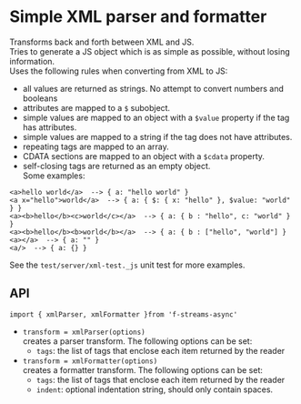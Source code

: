 # Simple XML parser and formatter  
Transforms back and forth between XML and JS.  
Tries to generate a JS object which is as simple as possible, without losing information.  
Uses the following rules when converting from XML to JS:  
* all values are returned as strings. No attempt to convert numbers and booleans  
* attributes are mapped to a `$` subobject.  
* simple values are mapped to an object with a `$value` property if the tag has attributes.  
* simple values are mapped to a string if the tag does not have attributes.  
* repeating tags are mapped to an array.  
* CDATA sections are mapped to an object with a `$cdata` property.  
* self-closing tags are returned as an empty object.  
Some examples:  
```  
<a>hello world</a>  --> { a: "hello world" }  
<a x="hello">world</a>  --> { a: { $: { x: "hello" }, $value: "world" } }  
<a><b>hello</b><c>world</c></a>  --> { a: { b : "hello", c: "world" } }  
<a><b>hello</b><b>world</b></a>  --> { a: { b : ["hello", "world"] }  
<a></a>  --> { a: "" }  
<a/>  --> { a: {} }  
```  
See the `test/server/xml-test._js` unit test for more examples.  
## API  
`import { xmlParser, xmlFormatter }from 'f-streams-async'`  
* `transform = xmlParser(options)`  
  creates a parser transform. The following options can be set:  
  - `tags`: the list of tags that enclose each item returned by the reader  
* `transform = xmlFormatter(options)`  
  creates a formatter transform. The following options can be set:  
  - `tags`: the list of tags that enclose each item returned by the reader  
  - `indent`: optional indentation string, should only contain spaces.  
